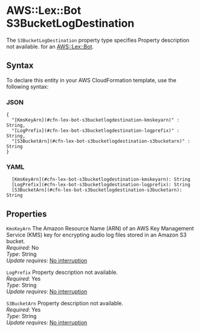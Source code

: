 # AWS::Lex::Bot S3BucketLogDestination<a name="aws-properties-lex-bot-s3bucketlogdestination"></a>

<a name="aws-properties-lex-bot-s3bucketlogdestination-description"></a>The `S3BucketLogDestination` property type specifies Property description not available\. for an [AWS::Lex::Bot](aws-resource-lex-bot.md)\.

## Syntax<a name="aws-properties-lex-bot-s3bucketlogdestination-syntax"></a>

To declare this entity in your AWS CloudFormation template, use the following syntax:

### JSON<a name="aws-properties-lex-bot-s3bucketlogdestination-syntax.json"></a>

```
{
  "[KmsKeyArn](#cfn-lex-bot-s3bucketlogdestination-kmskeyarn)" : String,
  "[LogPrefix](#cfn-lex-bot-s3bucketlogdestination-logprefix)" : String,
  "[S3BucketArn](#cfn-lex-bot-s3bucketlogdestination-s3bucketarn)" : String
}
```

### YAML<a name="aws-properties-lex-bot-s3bucketlogdestination-syntax.yaml"></a>

```
  [KmsKeyArn](#cfn-lex-bot-s3bucketlogdestination-kmskeyarn): String
  [LogPrefix](#cfn-lex-bot-s3bucketlogdestination-logprefix): String
  [S3BucketArn](#cfn-lex-bot-s3bucketlogdestination-s3bucketarn): String
```

## Properties<a name="aws-properties-lex-bot-s3bucketlogdestination-properties"></a>

`KmsKeyArn`  <a name="cfn-lex-bot-s3bucketlogdestination-kmskeyarn"></a>
The Amazon Resource Name \(ARN\) of an AWS Key Management Service \(KMS\) key for encrypting audio log files stored in an Amazon S3 bucket\.  
*Required*: No  
*Type*: String  
*Update requires*: [No interruption](https://docs.aws.amazon.com/AWSCloudFormation/latest/UserGuide/using-cfn-updating-stacks-update-behaviors.html#update-no-interrupt)

`LogPrefix`  <a name="cfn-lex-bot-s3bucketlogdestination-logprefix"></a>
Property description not available\.  
*Required*: Yes  
*Type*: String  
*Update requires*: [No interruption](https://docs.aws.amazon.com/AWSCloudFormation/latest/UserGuide/using-cfn-updating-stacks-update-behaviors.html#update-no-interrupt)

`S3BucketArn`  <a name="cfn-lex-bot-s3bucketlogdestination-s3bucketarn"></a>
Property description not available\.  
*Required*: Yes  
*Type*: String  
*Update requires*: [No interruption](https://docs.aws.amazon.com/AWSCloudFormation/latest/UserGuide/using-cfn-updating-stacks-update-behaviors.html#update-no-interrupt)